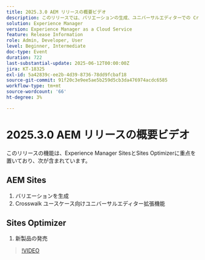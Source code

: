 ```yaml
---
title: 2025.3.0 AEM リリースの概要ビデオ
description: このリリースでは、バリエーションの生成、ユニバーサルエディターでの Crosswalk のサポート、AEM Sitesの新製品ローンチなど、Sites Optimizerの機能が追加されています。
solution: Experience Manager
version: Experience Manager as a Cloud Service
feature: Release Information
role: Admin, Developer, User
level: Beginner, Intermediate
doc-type: Event
duration: 722
last-substantial-update: 2025-06-12T00:00:00Z
jira: KT-18325
exl-id: 5a42839c-ee2b-4d39-8736-78dd9fcbaf18
source-git-commit: 91f20c3e9ee5ae5b259d5cb3da476974acdc6585
workflow-type: tm+mt
source-wordcount: '66'
ht-degree: 3%

---
```


# 2025.3.0 AEM リリースの概要ビデオ

このリリースの機能は、Experience Manager SitesとSites Optimizerに重点を置いており、次が含まれています。

## AEM Sites

1. バリエーションを生成
1. Crosswalk ユースケース向けユニバーサルエディター拡張機能

## Sites Optimizer

1. 新製品の発売

>[!VIDEO](https://video.tv.adobe.com/v/3463859/?learn=on&enablevpops)
